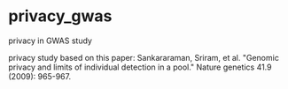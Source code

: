 # privacy_gwas
privacy in GWAS study

privacy study based on this paper:
Sankararaman, Sriram, et al. "Genomic privacy and limits of individual detection in a pool." Nature genetics 41.9 (2009): 965-967.
